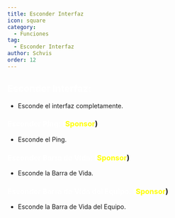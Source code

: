 ```yaml
---
title: Esconder Interfaz
icon: square
category:
  - Funciones
tag:
  - Esconder Interfaz
author: Schvis
order: 12
---
```


## <span style='color:white;'>Esconder Interfaz:</span>
- Esconde el interfaz completamente.
### <span style='color:white;'>Esconder Ping: (</span><span style='color:yellow;'>Sponsor</span><span style='color:white;'></span>)</span>
- Esconde el Ping.
### <span style='color:white;'>Esconder Barra de Vida: (</span><span style='color:yellow;'>Sponsor</span><span style='color:white;'></span>)</span>
- Esconde la Barra de Vida.
### <span style='color:white;'>Esconder Barra de Vida del Equipo: (</span><span style='color:yellow;'>Sponsor</span><span style='color:white;'></span>)</span>
- Esconde la Barra de Vida del Equipo.